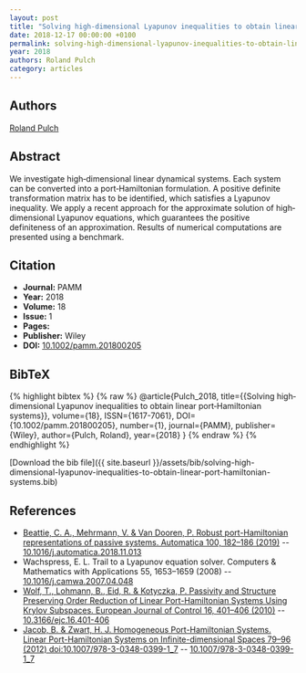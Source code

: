 ```yaml
---
layout: post
title: "Solving high‐dimensional Lyapunov inequalities to obtain linear port‐Hamiltonian systems"
date: 2018-12-17 00:00:00 +0100
permalink: solving-high-dimensional-lyapunov-inequalities-to-obtain-linear-port-hamiltonian-systems
year: 2018
authors: Roland Pulch
category: articles
---
```

 
## Authors
[Roland Pulch](authors/roland-pulch)
 
## Abstract
We investigate high‐dimensional linear dynamical systems. Each system can be converted into a port‐Hamiltonian formulation. A positive definite transformation matrix has to be identified, which satisfies a Lyapunov inequality. We apply a recent approach for the approximate solution of high‐dimensional Lyapunov equations, which guarantees the positive definiteness of an approximation. Results of numerical computations are presented using a benchmark.
 
## Citation
- **Journal:** PAMM
- **Year:** 2018
- **Volume:** 18
- **Issue:** 1
- **Pages:** 
- **Publisher:** Wiley
- **DOI:** [10.1002/pamm.201800205](https://doi.org/10.1002/pamm.201800205)
 
## BibTeX
{% highlight bibtex %}
{% raw %}
@article{Pulch_2018,
  title={{Solving high‐dimensional Lyapunov inequalities to obtain linear port‐Hamiltonian systems}},
  volume={18},
  ISSN={1617-7061},
  DOI={10.1002/pamm.201800205},
  number={1},
  journal={PAMM},
  publisher={Wiley},
  author={Pulch, Roland},
  year={2018}
}
{% endraw %}
{% endhighlight %}
 
[Download the bib file]({{ site.baseurl }}/assets/bib/solving-high-dimensional-lyapunov-inequalities-to-obtain-linear-port-hamiltonian-systems.bib)
 
## References
- [Beattie, C. A., Mehrmann, V. & Van Dooren, P. Robust port-Hamiltonian representations of passive systems. Automatica 100, 182–186 (2019)](robust-port-hamiltonian-representations-of-passive-systems) -- [10.1016/j.automatica.2018.11.013](https://doi.org/10.1016/j.automatica.2018.11.013)
- Wachspress, E. L. Trail to a Lyapunov equation solver. Computers &amp; Mathematics with Applications 55, 1653–1659 (2008) -- [10.1016/j.camwa.2007.04.048](https://doi.org/10.1016/j.camwa.2007.04.048)
- [Wolf, T., Lohmann, B., Eid, R. & Kotyczka, P. Passivity and Structure Preserving Order Reduction of Linear Port-Hamiltonian Systems Using Krylov Subspaces. European Journal of Control 16, 401–406 (2010)](passivity-and-structure-preserving-order-reduction-of-linear-port-hamiltonian-systems-using-krylov-subspaces) -- [10.3166/ejc.16.401-406](https://doi.org/10.3166/ejc.16.401-406)
- [Jacob, B. & Zwart, H. J. Homogeneous Port-Hamiltonian Systems. Linear Port-Hamiltonian Systems on Infinite-dimensional Spaces 79–96 (2012) doi:10.1007/978-3-0348-0399-1_7](homogeneous-port-hamiltonian-systems) -- [10.1007/978-3-0348-0399-1_7](https://doi.org/10.1007/978-3-0348-0399-1_7)

